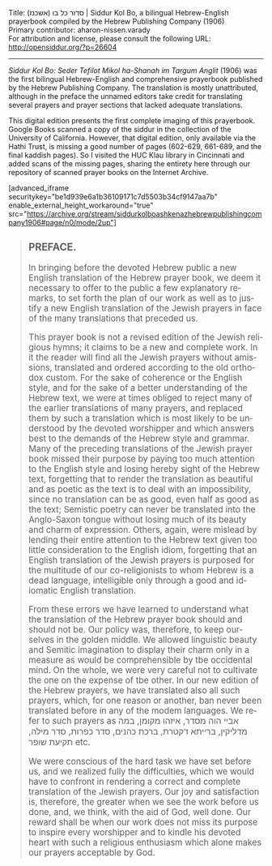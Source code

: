 <html>
<head></head>
<body>
Title: סדור כל בו (אשכנז)‏ | Siddur Kol Bo, a bilingual Hebrew-English prayerbook compiled by the Hebrew Publishing Company (1906)<br />
Primary contributor: aharon-nissen.varady<br />
For attribution and license, please consult the following URL: <a href="http://opensiddur.org/?p=26604">http://opensiddur.org/?p=26604</a>
<p />
<hr />

<em>Siddur Kol Bo: Seder Tefilot Mikol ha-Shanah im Targum Anglit</em> (1906) was the first bilingual Hebrew-English and comprehensive prayerbook published by the Hebrew Publishing Company. The translation is mostly unattributed, although in the preface the unnamed editors take credit for translating several prayers and prayer sections that lacked adequate translations.

This digital edition presents the first complete imaging of this prayerbook. Google Books scanned a copy of the siddur in the collection of the University of California. However, that digital edition, only available via the Hathi Trust, is missing a good number of pages (602-629, 661-689, and the final kaddish pages). So I visited the HUC Klau library in Cincinnati and added scans of the missing pages, sharing the entirety here through our repository of scanned prayer books on the Internet Archive.

[advanced_iframe securitykey="be1d939e6a1b36109171c7d5503b34cf9147aa7b" enable_external_height_workaround="true" src="https://archive.org/stream/siddurkolboashkenazhebrewpublishingcompany1906#page/n0/mode/2up"]

<blockquote><div class="english" lang="en" style="font-size: 1.2em;">
<h3>PREFACE.</h3>

In bringing before the devoted Hebrew public a new English translation of the Hebrew prayer book, we deem it necessary to offer to the public a few explanatory remarks, to set forth the plan of our work as well as to justify a new English translation of the Jewish prayers in face of the many translations that preceded us.

This prayer book is not a revised edition of the Jewish religious hymns; it claims to be a new and complete work. In it the reader will find all the Jewish prayers without amissions, translated and ordered according to the old orthodox custom. For the sake of coherence or the English style, and for the sake of a better understanding of the Hebrew text, we were at times obliged to reject many of the earlier translations of many prayers, and replaced them by such a translation which is most likely to be understood by the devoted worshipper and which answers best to the demands of the Hebrew style and grammar. Many of the preceding translations of the Jewish prayer book missed their purpose by paying too much attention to the English style and losing hereby sight of the Hebrew text, forgetting that to render the translation as beautiful and as poetic as the text is to deal with an impossibility, since no translation can be as good, even half as good as the text; Semistic poetry can never be translated into the Anglo-Saxon tongue without losing much of its beauty and charm of expression. Others, again, were mislead by lending their entire attention to the Hebrew text given too little consideration to the English idiom, forgetting that an English translation of the Jewish prayers is purposed for the multitude of our co-religionists to whom Hebrew is a dead language, intelligible only through a good and idiomatic English translation.

From these errors we have learned to understand what the translation of the Hebrew prayer book should and should not be. Our policy was, therefore, to keep ourselves in the golden middle. We allowed linguistic beauty and Semitic imagination to display their charm only in a measure as would be comprehensible by tbe occidental mind. On the whole, we were very careful not to cultivate the one on the expense of tbe other. In our new edition of the Hebrew prayers, we have translated also all such prayers, which, for one reason or another, ban never been translated before in any of the modem languages. We refer to such prayers as <span class="hebrew" lang="he">אביי הוה מסדר, איזהו מקומן, במה מדליקין, ברייתא דקטרת, ברכת כהנים, סדר כפרות, סדר מילה, תקיעת שופר</span> etc.

We were conscious of the hard task we have set before us, and we realized fully the difficulties, which we would have to confront in rendering a correct and complete translation of the Jewish prayers. Our joy and satisfaction is, therefore, the greater when we see the work before us done, and, we think, with the aid of God, well done. Our reward shall be when our work does not miss its purpose to inspire every worshipper and to kindle his devoted heart with such a religious enthusiasm which alone makes our prayers acceptable by God.
</div></blockquote>
</body>
</html>